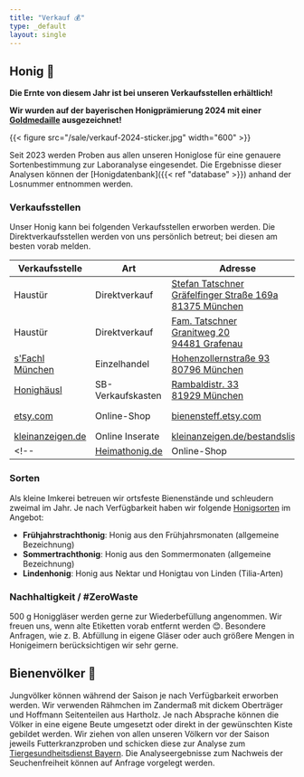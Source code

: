 ```yaml
---
title: "Verkauf 💰"
type: _default
layout: single
---
```


## Honig 🍯

**Die Ernte von diesem Jahr ist bei unseren Verkaufsstellen erhältlich!**

**Wir wurden auf der bayerischen Honigprämierung 2024 mit einer [Goldmedaille](/auszeichnungen/2024-11-03-honigpraemierung.pdf) ausgezeichnet!**

{{< figure src="/sale/verkauf-2024-sticker.jpg" width="600" >}}

Seit 2023 werden Proben aus allen unseren Honiglose für eine genauere Sortenbestimmung zur Laboranalyse eingesendet.
Die Ergebnisse dieser Analysen können der [Honigdatenbank]({{< ref "database" >}}) anhand der Losnummer entnommen werden.

<!--Unser Honig wird unter der Marke [Echter Deutscher Honig](https://deutscherimkerbund.de/226-Echter_Deutscher_Honig) vertrieben.-->

### Verkaufsstellen

Unser Honig kann bei folgenden Verkaufsstellen erworben werden.
Die Direktverkaufsstellen werden von uns persönlich betreut; bei diesen am besten vorab melden.

| Verkaufsstelle  | Art  | Adresse | Kontakt |
|-----------------|------|---------| ------- |
| Haustür | Direktverkauf | [Stefan Tatschner<br>Gräfelfinger Straße 169a<br>81375 München](https://maps.app.goo.gl/CxwePVnqYxZf5y3k8) | Mobil: <a href="tel:+4915124096409">+49 1512 409 6409</a><br>E-Mail: info@bienensteff.de |
| Haustür | Direktverkauf | [Fam. Tatschner<br>Granitweg 20<br>94481 Grafenau](https://maps.app.goo.gl/jTKsPPaF4Zm2bUPV6) | Tel: <a href="tel:+4985523391">+49 8552 3391</a><br>E-Mail: anneliese.tatschner@gmail.com |
| [s'Fachl München](https://www.fachl.at/de-at/Standorte/Deutschland/s-Fachl-Muenchen) | Einzelhandel | [Hohenzollernstraße 93<br>80796 München](https://maps.app.goo.gl/hyh7hpKtmsmXvNZ48) | Tel: <a href="tel:+491758194156">+49 175 819 4156</a><br>E-Mail: <a href="mailto:muenchen@sFachl.de">muenchen@sFachl.de</a> |
| [Honighäusl](http://honey.floriankreuzer.de/verkaufsstellen/) | SB-Verkaufskasten | [Rambaldistr. 33<br>81929 München](https://maps.app.goo.gl/V2AfBJat9t6mBJ1J7)  | Instagram: [johannesbienen.muenchen](https://www.instagram.com/johannesbienen.muenchen/) |
| [etsy.com](https://etsy.com) | Online-Shop | [bienensteff.etsy.com](https://bienensteff.etsy.com) | Mobil: <a href="tel:+4915124096409">+49 1512 409 6409</a><br>E-Mail: info@bienensteff.de |
| [kleinanzeigen.de](https://www.kleinanzeigen.de/s-bestandsliste.html?userId=138484447) | Online Inserate    | [kleinanzeigen.de/bestandsliste](https://www.kleinanzeigen.de/s-bestandsliste.html?userId=138484447)  | — |
<!--| [Heimathonig.de](https://heimathonig.de/imker/21835-bienensteff) | Online-Shop     | — | [-> zum Shop](https://heimathonig.de/imker/21835-bienensteff/product_listing)  | -->

### Sorten

Als kleine Imkerei betreuen wir ortsfeste Bienenstände und schleudern zweimal im Jahr.
Je nach Verfügbarkeit haben wir folgende [Honigsorten](/infos/Merkblatt_3.4_Honigsorten-Bezeichnung_April_2022.pdf) im Angebot:

* **Frühjahrstrachthonig**: Honig aus den Frühjahrsmonaten (allgemeine Bezeichnung)
* **Sommertrachthonig**: Honig aus den Sommermonaten (allgemeine Bezeichnung)
* **Lindenhonig**: Honig aus Nektar und Honigtau von Linden (Tilia-Arten)

### Nachhaltigkeit / #ZeroWaste 

500 g Honiggläser werden gerne zur Wiederbefüllung angenommen.
Wir freuen uns, wenn alte Etiketten vorab entfernt werden 😊.
Besondere Anfragen, wie z. B. Abfüllung in eigene Gläser oder auch größere Mengen in Honigeimern berücksichtigen wir sehr gerne.

## Bienenvölker 🐝

Jungvölker können während der Saison je nach Verfügbarkeit erworben werden.
Wir verwenden Rähmchen im Zandermaß mit dickem Oberträger und Hoffmann Seitenteilen aus Hartholz.
Je nach Absprache können die Völker in eine eigene Beute umgesetzt oder direkt in der gewünschten Kiste gebildet werden.
Wir ziehen von allen unseren Völkern vor der Saison jeweils Futterkranzproben und schicken diese zur Analyse zum [Tiergesundheitsdienst Bayern](https://www.tgd-bayern.de/).
Die Analyseergebnisse zum Nachweis der Seuchenfreiheit können auf Anfrage vorgelegt werden.
